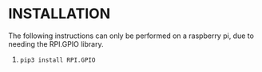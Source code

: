 # INSTALLATION
The following instructions can only be performed on a raspberry pi, due to needing the RPI.GPIO library.

1. `pip3 install RPI.GPIO`